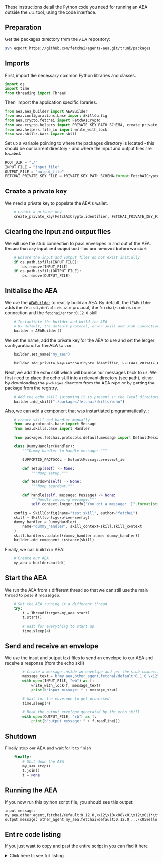 
These instructions detail the Python code you need for running an AEA outside the `cli` tool, using the code interface.

## Preparation

Get the packages directory from the AEA repository:

``` bash
svn export https://github.com/fetchai/agents-aea.git/trunk/packages
```

## Imports

First, import the necessary common Python libraries and classes.

``` python
import os
import time
from threading import Thread
```

Then, import the application specific libraries.

``` python
from aea.aea_builder import AEABuilder
from aea.configurations.base import SkillConfig
from aea.crypto.fetchai import FetchAICrypto
from aea.crypto.helpers import PRIVATE_KEY_PATH_SCHEMA, create_private_key
from aea.helpers.file_io import write_with_lock
from aea.skills.base import Skill
```

Set up a variable pointing to where the packages directory is located - this should be our current directory - and where the input and output files are located.
``` python
ROOT_DIR = "./"
INPUT_FILE = "input_file"
OUTPUT_FILE = "output_file"
FETCHAI_PRIVATE_KEY_FILE = PRIVATE_KEY_PATH_SCHEMA.format(FetchAICrypto.identifier)
```

## Create a private key
We need a private key to populate the AEA's wallet.
``` python
    # Create a private key
    create_private_key(FetchAICrypto.identifier, FETCHAI_PRIVATE_KEY_FILE)
```

## Clearing the input and output files
We will use the stub connection to pass envelopes in and out of the AEA. Ensure that any input and output text files are removed before we start.
``` python
    # Ensure the input and output files do not exist initially
    if os.path.isfile(INPUT_FILE):
        os.remove(INPUT_FILE)
    if os.path.isfile(OUTPUT_FILE):
        os.remove(OUTPUT_FILE)
```

## Initialise the AEA
We use the <a href="../api/aea_builder#aeabuilder-objects">`AEABuilder`</a> to readily build an AEA. By default, the `AEABuilder` adds the `fetchai/default:0.12.0` protocol, the `fetchai/stub:0.16.0` connection and the `fetchai/error:0.12.0` skill.
``` python
    # Instantiate the builder and build the AEA
    # By default, the default protocol, error skill and stub connection are added
    builder = AEABuilder()
```

We set the name, add the private key for the AEA to use and set the ledger configurations for the AEA to use.
``` python
    builder.set_name("my_aea")

    builder.add_private_key(FetchAICrypto.identifier, FETCHAI_PRIVATE_KEY_FILE)
```

Next, we add the echo skill which will bounce our messages back to us. We first need to place the echo skill into a relevant directory (see path), either by downloading the `packages` directory from the AEA repo or by getting the package from the registry.
``` python
    # Add the echo skill (assuming it is present in the local directory 'packages')
    builder.add_skill("./packages/fetchai/skills/echo")
```

Also, we can add a component that was instantiated programmatically. :
``` python
    # create skill and handler manually
    from aea.protocols.base import Message
    from aea.skills.base import Handler

    from packages.fetchai.protocols.default.message import DefaultMessage

    class DummyHandler(Handler):
        """Dummy handler to handle messages."""

        SUPPORTED_PROTOCOL = DefaultMessage.protocol_id

        def setup(self) -> None:
            """Noop setup."""

        def teardown(self) -> None:
            """Noop teardown."""

        def handle(self, message: Message) -> None:
            """Handle incoming message."""
            self.context.logger.info("You got a message: {}".format(str(message)))

    config = SkillConfig(name="test_skill", author="fetchai")
    skill = Skill(configuration=config)
    dummy_handler = DummyHandler(
        name="dummy_handler", skill_context=skill.skill_context
    )
    skill.handlers.update({dummy_handler.name: dummy_handler})
    builder.add_component_instance(skill)
```

Finally, we can build our AEA:
``` python
    # Create our AEA
    my_aea = builder.build()
```

## Start the AEA
We run the AEA from a different thread so that we can still use the main thread to pass it messages.
``` python
    # Set the AEA running in a different thread
    try:
        t = Thread(target=my_aea.start)
        t.start()

        # Wait for everything to start up
        time.sleep(4)
```

## Send and receive an envelope
We use the input and output text files to send an envelope to our AEA and receive a response (from the echo skill)
``` python
        # Create a message inside an envelope and get the stub connection to pass it on to the echo skill
        message_text = b"my_aea,other_agent,fetchai/default:0.1.0,\x12\x10\x08\x01\x12\x011*\t*\x07\n\x05hello,"
        with open(INPUT_FILE, "wb") as f:
            write_with_lock(f, message_text)
            print(b"input message: " + message_text)

        # Wait for the envelope to get processed
        time.sleep(4)

        # Read the output envelope generated by the echo skill
        with open(OUTPUT_FILE, "rb") as f:
            print(b"output message: " + f.readline())
```

## Shutdown
Finally stop our AEA and wait for it to finish
``` python
    finally:
        # Shut down the AEA
        my_aea.stop()
        t.join()
        t = None
```

## Running the AEA
If you now run this python script file, you should see this output:

    input message: my_aea,other_agent,fetchai/default:0.12.0,\x12\x10\x08\x01\x12\x011*\t*\x07\n\x05hello,
    output message: other_agent,my_aea,fetchai/default:0.12.0,...\x05hello


## Entire code listing
If you just want to copy and past the entire script in you can find it here:

<details><summary>Click here to see full listing</summary>
<p>

``` python
import os
import time
from threading import Thread

from aea.aea_builder import AEABuilder
from aea.configurations.base import SkillConfig
from aea.crypto.fetchai import FetchAICrypto
from aea.crypto.helpers import PRIVATE_KEY_PATH_SCHEMA, create_private_key
from aea.helpers.file_io import write_with_lock
from aea.skills.base import Skill


ROOT_DIR = "./"
INPUT_FILE = "input_file"
OUTPUT_FILE = "output_file"
FETCHAI_PRIVATE_KEY_FILE = PRIVATE_KEY_PATH_SCHEMA.format(FetchAICrypto.identifier)


def run():
    """Run demo."""

    # Create a private key
    create_private_key(FetchAICrypto.identifier, FETCHAI_PRIVATE_KEY_FILE)

    # Ensure the input and output files do not exist initially
    if os.path.isfile(INPUT_FILE):
        os.remove(INPUT_FILE)
    if os.path.isfile(OUTPUT_FILE):
        os.remove(OUTPUT_FILE)

    # Instantiate the builder and build the AEA
    # By default, the default protocol, error skill and stub connection are added
    builder = AEABuilder()

    builder.set_name("my_aea")

    builder.add_private_key(FetchAICrypto.identifier, FETCHAI_PRIVATE_KEY_FILE)

    # Add the echo skill (assuming it is present in the local directory 'packages')
    builder.add_skill("./packages/fetchai/skills/echo")

    # create skill and handler manually
    from aea.protocols.base import Message
    from aea.skills.base import Handler

    from packages.fetchai.protocols.default.message import DefaultMessage

    class DummyHandler(Handler):
        """Dummy handler to handle messages."""

        SUPPORTED_PROTOCOL = DefaultMessage.protocol_id

        def setup(self) -> None:
            """Noop setup."""

        def teardown(self) -> None:
            """Noop teardown."""

        def handle(self, message: Message) -> None:
            """Handle incoming message."""
            self.context.logger.info("You got a message: {}".format(str(message)))

    config = SkillConfig(name="test_skill", author="fetchai")
    skill = Skill(configuration=config)
    dummy_handler = DummyHandler(
        name="dummy_handler", skill_context=skill.skill_context
    )
    skill.handlers.update({dummy_handler.name: dummy_handler})
    builder.add_component_instance(skill)

    # Create our AEA
    my_aea = builder.build()

    # Set the AEA running in a different thread
    try:
        t = Thread(target=my_aea.start)
        t.start()

        # Wait for everything to start up
        time.sleep(4)

        # Create a message inside an envelope and get the stub connection to pass it on to the echo skill
        message_text = b"my_aea,other_agent,fetchai/default:0.1.0,\x12\x10\x08\x01\x12\x011*\t*\x07\n\x05hello,"
        with open(INPUT_FILE, "wb") as f:
            write_with_lock(f, message_text)
            print(b"input message: " + message_text)

        # Wait for the envelope to get processed
        time.sleep(4)

        # Read the output envelope generated by the echo skill
        with open(OUTPUT_FILE, "rb") as f:
            print(b"output message: " + f.readline())
    finally:
        # Shut down the AEA
        my_aea.stop()
        t.join()
        t = None


if __name__ == "__main__":
    run()
```
</p>
</details>

<br />
